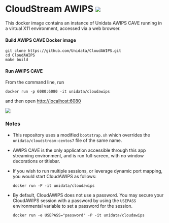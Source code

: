 
# CloudStream AWIPS <IMG SRC="https://travis-ci.org/Unidata/cloudawips.svg?branch=master"/>

This docker image contains an instance of Unidata AWIPS CAVE running in a virtual X11 environment, accessed via a web browser.   

#### Build AWIPS CAVE Docker image

    git clone https://github.com/Unidata/CloudAWIPS.git
    cd CloudAWIPS
    make build

#### Run AWIPS CAVE

From the command line, run

    docker run -p 6080:6080 -it unidata/cloudawips

and then open [http://localhost:6080](http://localhost:6080)

![](https://www.unidata.ucar.edu/software/awips2/images/CloudAWIPS.jpg)

### Notes

* This repository uses a modified `bootstrap.sh` which overrides the `unidata/cloudstream:centos7` file of the same name.
* AWIPS CAVE is the only application accessible through this app streaming environment, and is run full-screen, with no window decorations or titlebar.
* If you wish to run multiple sessions, or leverage dynamic port mapping, you would start CloudAWIPS as follows:

      docker run -P -it unidata/cloudawips

* By default, CloudAWIPS does not use a password. You may secure your CloudAWIPS session with a password by using the `USEPASS` environmental variable to set a password for the session.  

      docker run -e USEPASS="password" -P -it unidata/cloudawips

